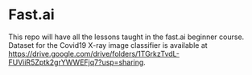 # Fast.ai
This repo will have all the lessons taught in the fast.ai beginner course. Dataset for the Covid19 X-ray image classifier is available at https://drive.google.com/drive/folders/1TGrkzTvdL-FUViiR5Zptk2grYWWEFjq7?usp=sharing.
